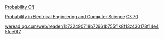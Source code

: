 [Probability CN](https://www.bilibili.com/video/BV1ot411y7mU?p=13&vd_source=8f770dbae4bd9741aa555bb473d35466)

[Probability in Electrical Engineering and Computer Science](https://link.springer.com/content/pdf/10.1007%2F978-3-030-49995-2.pdf)
[CS 70](https://www.eecs70.org/)

[weread.qq.com/web/reader/1b732490718b72661b755f1k8f132430178f14e45fce0f7](https://weread.qq.com/web/reader/1b732490718b72661b755f1k8f132430178f14e45fce0f7)